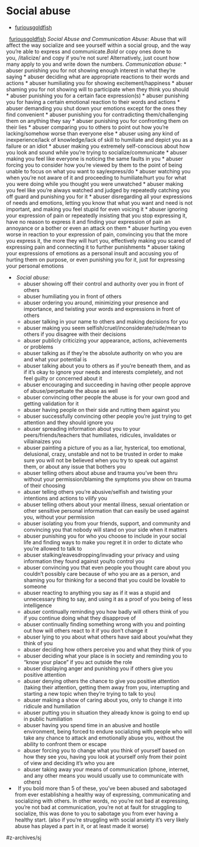 # Social abuse
*  [furiousgoldfish](https://furiousgoldfish.tumblr.com/post/160118036730/social-abuse-and-communication-abuse-abuse) 

  [furiousgoldfish](https://furiousgoldfish.tumblr.com/post/160118036730) 
*Social Abuse and Communication Abuse*: Abuse that will affect the way socialize and see yourself within a social group, and the way you’re able to express and communicate.*Bold* or copy ones done to you, /italicize/ and copy if you’re not sure! Alternatively, just count how many apply to you and write down the numbers.
*Communication abuse:*
	* abuser punishing you for not showing enough interest in what they’re saying
	* abuser deciding what are appropriate reactions to their words and actions
	* abuser humiliating you for showing excitement/happiness
	* abuser shaming you for not showing will to participate when they think you should
	* abuser punishing you for a certain face expression(s)
	* abuser punishing you for having a certain emotional reaction to their words and actions
	* abuser demanding you shut down your emotions except for the ones they find convenient
	* abuser punishing you for contradicting them/challenging them on anything they say
	* abuser punishing you for confronting them on their lies
	* abuser comparing you to others to point out how you’re lacking/somehow worse than everyone else
	* abuser using any kind of inexperience/lack of knowledge/lack of skill to humiliate and depict you as a failure or an idiot
	* abuser making you extremely self-conscious about how you look and sound while you’re trying to socialize/communicate
	* abuser making you feel like everyone is noticing the same faults in you
	* abuser forcing you to consider how you’re viewed by them to the point of being unable to focus on what you want to say/express/do
	* abuser watching you when you’re not aware of it and proceeding to humiliate/hurt you for what you were doing while you thought you were unwatched
	* abuser making you feel like you’re always watched and judged by repeatedly catching you off guard and punishing you for it
	* abuser disregarding all your expressions of needs and emotions, letting you know that what you want and need is not important, and making you feel stupid for even voicing it
	* abuser ignoring your expression of pain or repeatedly insisting that you stop expressing it, have no reason to express it and finding your expression of pain an annoyance or a bother or even an attack on them
	* abuser hurting you even worse in reaction to your expression of pain, convincing you that the more you express it, the more they will hurt you, effectively making you scared of expressing pain and connecting it to further punishments
	* abuser taking your expressions of emotions as a personal insult and accusing you of hurting them on purpose, or even punishing you for it, just for expressing your personal emotions
*  *Social abuse:*
	* abuser showing off their control and authority over you in front of others
	* abuser humiliating you in front of others
	* abuser ordering you around, minimizing your presence and importance, and twisting your words and expressions in front of others
	* abuser talking in your name to others and making decisions for you
	* abuser making you seem selfish/cruel/inconsiderate/rude/mean to others if you disagree with their decisions
	* abuser publicly criticizing your appearance, actions, achievements or problems
	* abuser talking as if they’re the absolute authority on who you are and what your potential is
	* abuser talking about you to others as if you’re beneath them, and as if it’s okay to ignore your needs and interests completely, and not feel guilty or concerned about it
	* abuser encouraging and succeeding in having other people approve of abuse/perpetuate the abuse as well
	* abuser convincing other people the abuse is for your own good and getting validation for it
	* abuser having people on their side and rutting them against you
	* abuser successfully convincing other people you’re just trying to get attention and they should ignore you
	* abuser spreading information about you to your peers/friends/teachers that humiliates, ridicules, invalidates or villainaizes you
	* abuser painting a picture of you as a liar, hysterical, too emotional, delusional, crazy, unstable and not to be trusted in order to make sure you will not be believed when you try to speak out against them, or about any issue that bothers you
	* abuser telling others about abuse and trauma you’ve been thru without your permission/blaming the symptoms you show on trauma of their choosing
	* abuser telling others you’re abusive/selfish and twisting your intentions and actions to vilify you
	* abuser telling others about your mental illness, sexual orientation or other sensitive personal information that can easily be used against you, without your permission
	* abuser isolating you from your friends, support, and community and convincing you that nobody will stand on your side when it matters
	* abuser punishing you for who you choose to include in your social life and finding ways to make you regret it in order to dictate who you’re allowed to talk to
	* abuser stalking/eavesdropping/invading your privacy and using information they found against you/to control you
	* abuser convincing you that even people you thought care about you couldn’t possibly care because of who you are as a person, and shaming you for thinking for a second that you could be lovable to someone
	* abuser reacting to anything you say as if it was a stupid and unnecessary thing to say, and using it as a proof of you being of less intelligence
	* abuser continually reminding you how badly will others think of you if you continue doing what they disapprove of
	* abuser continually finding something wrong with you and pointing out how will others react to it if you don’t change it
	* abuser lying to you about what others have said about you/what they think of you
	* abuser deciding how others perceive you and what they think of you
	* abuser deciding what your place is in society and reminding you to “know your place” if you act outside the role
	* abuser displaying anger and punishing you if others give you positive attention
	* abuser denying others the chance to give you positive attention (taking their attention, getting them away from you, interrupting and starting a new topic when they’re trying to talk to you)
	* abuser making a show of caring about you, only to change it into ridicule and humiliation
	* abuser putting you in situation they already know is going to end up in public humiliation
	* abuser having you spend time in an abusive and hostile environment, being forced to endure socializing with people who will take any chance to attack and emotionally abuse you, without the ability to confront them or escape
	* abuser forcing you to change what you think of yourself based on how they see you, having you look at yourself only from their point of view and deciding it’s who you are
	* abuser taking away your means of communication (phone, internet, and any other means you would usually use to communicate with others)
*  
If you bold more than 5 of these, you’ve been abused and sabotaged from ever establishing a healthy way of expressing, communicating and socializing with others. In other words, no you’re not bad at expressing, you’re not bad at communication, you’re not at fault for struggling to socialize, this was done to you to sabotage you from ever having a healthy start. (also if you’re struggling with social anxiety it’s very likely abuse has played a part in it, or at least made it worse)


#z-archives/sj